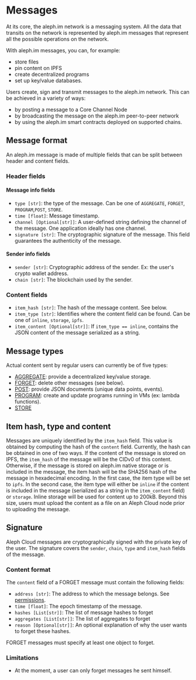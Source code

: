 # Messages

At its core, the aleph.im network is a messaging system.
All the data that transits on the network is represented by aleph.im messages that represent
all the possible operations on the network.

With aleph.im messages, you can, for example:

* store files
* pin content on IPFS
* create decentralized programs
* set up key/value databases.

Users create, sign and transmit messages to the aleph.im network.
This can be achieved in a variety of ways:

* by posting a message to a Core Channel Node
* by broadcasting the message on the aleph.im peer-to-peer network
* by using the aleph.im smart contracts deployed on supported chains.

## Message format

An aleph.im message is made of multiple fields that can be split between header and content fields.

### Header fields

#### Message info fields

* `type [str]`: the type of the message. Can be one of `AGGREGATE`, `FORGET`, `PROGRAM`,`POST`, `STORE`.
* `time [float]`: Message timestamp.
* `channel [Optional[str]]`: A user-defined string defining the channel of the message. One application ideally has one channel.
* `signature [str]`: The cryptographic signature of the message. This field guarantees the authenticity of the message.

#### Sender info fields

* `sender [str]`: Cryptographic address of the sender. Ex: the user's crypto wallet address.
* `chain [str]`: The blockchain used by the sender.

### Content fields

* `item_hash [str]`: The hash of the message content. See below.
* `item_type [str]`: Identifies where the content field can be found. Can be one of `inline`, `storage`, `ipfs`.
* `item_content [Optional[str]]`: If `item_type == inline`, contains the JSON content of the message serialized as a string.

## Message types

Actual content sent by regular users can currently be of five types:

- [AGGREGATE](./object-types/aggregates.md): provide a decentralized key/value storage.
- [FORGET](./object-types/forget.md): delete other messages (see below).
- [POST](./object-types/posts.md): provide JSON documents (unique data points, events).
- [PROGRAM](./object-types/programs.md): create and update programs running in VMs (ex: lambda functions).
- [STORE](./object-types/store.md)


## Item hash, type and content

Messages are uniquely identified by the `item_hash` field. 
This value is obtained by computing the hash of the `content` field. 
Currently, the hash can be obtained in one of two ways. 
If the content of the message is stored on IPFS, the `item_hash` of the message will be the CIDv0 of this content. 
Otherwise, if the message is stored on aleph.im native storage or is included in the message, the item hash will be 
the SHA256 hash of the message in hexadecimal encoding. 
In the first case, the item type will be set to `ipfs`. 
In the second case, the item type will either be `inline` if the content is included in the message (serialized as a
string in the `item_content` field) or `storage`. 
Inline storage will be used for content up to 200kB. Beyond this size, users must upload the content as a file 
on an Aleph Cloud node prior to uploading the message.

## Signature

Aleph Cloud messages are cryptographically signed with the private key of the user. 
The signature covers the `sender`, `chain`, `type` and `item_hash` fields of the message.

### Content format

The `content` field of a FORGET message must contain the
following fields:

- `address [str]`: The address to which the message belongs. See [permissions](./permissions.md).
- `time [float]`: The epoch timestamp of the message.
- `hashes [List[str]]`: The list of message hashes to forget
- `aggregates [List[str]]`: The list of aggregates to forget
- `reason [Optional[str]]`: An optional explanation of why the user wants to forget these hashes.

FORGET messages must specify at least one object to forget.

### Limitations

- At the moment, a user can only forget messages he sent himself.
